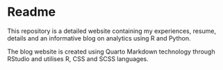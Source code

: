 # Readme 

This repository is a detailed website containing my experiences, resume, details and an informative blog on analytics using R and Python.

The blog website is created using Quarto Markdown technology through RStudio and utilises R, CSS and SCSS languages.
